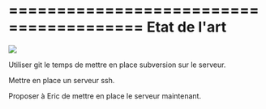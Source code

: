 ========================================
      Etat de l'art           
========================================

<a href="https://travis-ci.com/lbarro/EVOLLIS">
<img src="https://travis-ci.com/lbarro/EVOLLIS.svg?branch=master" />
</a>

Utiliser git le temps de mettre en place subversion sur le serveur.

Mettre en place un serveur ssh.

Proposer à Eric de mettre en place le serveur maintenant.
